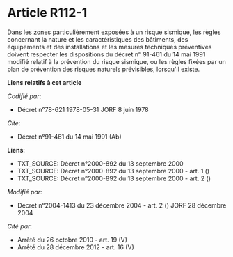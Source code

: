 # Article R112-1

Dans les zones particulièrement exposées à un risque sismique, les règles concernant la nature et les caractéristiques des
bâtiments, des équipements et des installations et les mesures techniques préventives doivent respecter les dispositions du
décret n° 91-461 du 14 mai 1991 modifié relatif à la prévention du risque sismique, ou les règles fixées par un plan de
prévention des risques naturels prévisibles, lorsqu'il existe.

**Liens relatifs à cet article**

_Codifié par_:

  - Décret n°78-621 1978-05-31 JORF 8 juin 1978

_Cite_:

  - Décret n°91-461 du 14 mai 1991 (Ab)

**Liens**:

  - TXT_SOURCE: Décret n°2000-892 du 13 septembre 2000
  - TXT_SOURCE: Décret n°2000-892 du 13 septembre 2000 - art. 1 ()
  - TXT_SOURCE: Décret n°2000-892 du 13 septembre 2000 - art. 2 ()

_Modifié par_:

  - Décret n°2004-1413 du 23 décembre 2004 - art. 2 () JORF 28 décembre 2004

_Cité par_:

  - Arrêté du 26 octobre 2010 - art. 19 (V)
  - Arrêté du 28 décembre 2012 - art. 16 (V)
